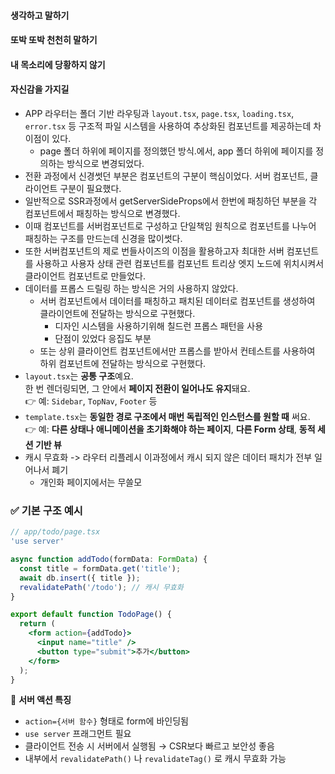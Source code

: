 #### 생각하고 말하기
#### 또박 또박 천천히 말하기
#### 내 목소리에 당황하지 않기
#### 자신감을 가지길



- APP 라우터는 폴더 기반 라우팅과 `layout.tsx`, `page.tsx`, `loading.tsx`, `error.tsx` 등 구조적 파일 시스템을 사용하여 추상화된 컴포넌트를 제공하는데 차이점이 있다.
	- page 폴더 하위에 페이지를 정의했던 방식.에서, app 폴더 하위에 페이지를 정의하는 방식으로 변경되었다.
- 전환 과정에서 신경썻던 부분은 컴포넌트의 구분이 핵심이었다. 서버 컴포넌트, 클라이언트 구분이 필요했다.
- 일반적으로 SSR과정에서 getServerSideProps에서 한번에 패칭하던 부분을 각 컴포넌트에서 패칭하는 방식으로 변경했다.
- 이때 컴포넌트를 서버컴포넌트로 구성하고 단일책임 원칙으로 컴포넌트를 나누어 패칭하는 구조를 만드는데 신경을 많이썻다.
- 또한 서버컴포넌트의 제로 번들사이즈의 이점을 활용하고자 최대한 서버 컴포넌트를 사용하고 사용자 상태 관련 컴포넌트를 컴포넌트 트리상 엣지 노드에 위치시켜서 클라이언트 컴포넌트로 만들었다.
- 데이터를 프롭스 드릴링 하는 방식은 거의 사용하지 않았다.
	- 서버 컴포넌트에서 데이터를 패칭하고 패치된 데이터로 컴포넌트를 생성하여 클라이언트에 전달하는 방식으로 구현했다.
		- 디자인 시스템을 사용하기위해 칠드런 프롭스 패턴을 사용
		- 단점이 있었다 응집도 부분
	- 또는 상위 클라이언트 컴포넌트에서만 프롭스를 받아서 컨테스트를 사용하여 하위 컴포넌트에 전달하는 방식으로 구현했다.
- `layout.tsx`는 **공통 구조**예요.  
    한 번 렌더링되면, 그 안에서 **페이지 전환이 일어나도 유지**돼요.  
    👉 예: `Sidebar`, `TopNav`, `Footer` 등
- `template.tsx`는 **동일한 경로 구조에서 매번 독립적인 인스턴스를 원할 때** 써요.  
    👉 예: **다른 상태나 애니메이션을 초기화해야 하는 페이지**, **다른 Form 상태**, **동적 세션 기반 뷰**
- 캐시 무효화 -> 라우터 리플레시 이과정에서 캐시 되지 않은 데이터 패치가 전부 일어나서 폐기
	- 개인화 페이지에서는 무쓸모

### ✅ 기본 구조 예시

``` jsx
// app/todo/page.tsx
'use server'

async function addTodo(formData: FormData) {
  const title = formData.get('title');
  await db.insert({ title });
  revalidatePath('/todo'); // 캐시 무효화
}

export default function TodoPage() {
  return (
    <form action={addTodo}>
      <input name="title" />
      <button type="submit">추가</button>
    </form>
  );
}

```

📌 **서버 액션 특징**

- `action={서버 함수}` 형태로 form에 바인딩됨
- `use server` 프래그먼트 필요
- 클라이언트 전송 시 서버에서 실행됨 → CSR보다 빠르고 보안성 좋음
- 내부에서 `revalidatePath()` 나 `revalidateTag()` 로 캐시 무효화 가능


